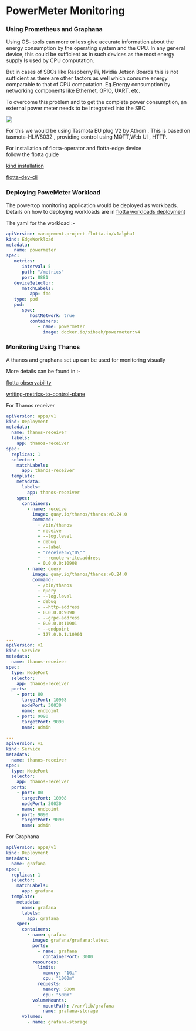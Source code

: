 <h1>PowerMeter Monitoring</h1>
<h3>Using Prometheus and Graphana</h3>

Using OS- tools can more or less give accurate information about the energy consumption by the operating system and the CPU. In any general device, this could be sufficient as in such devices as the most energy supply Is used by CPU computation.

But in cases of SBCs like Raspberry Pi, Nvidia Jetson Boards this is not sufficient as there are other factors as well which consume energy comparable to that of CPU computation. Eg.Energy consumption by networking components like Ethernet, GPIO, UART, etc.

To overcome this problem and to get the complete power consumption, an external power meter needs to be integrated into the SBC

![](../Downloads/f83f1a_e2d765a97e914125b200aeefdd810740_mv2.jpg)

For this we  would be using Tasmota EU plug V2 by Athom . This is based on tasmota-HLW8032 , providing control using MQTT,Web UI , HTTP.

For installation of flotta-operator and flotta-edge device  
follow the flotta guide

[kind installation](https://project-flotta.io/documentation/v0_2_0/gsg/kind.html)

[flotta-dev-cli](https://project-flotta.io/flotta/2022/07/20/developer-cli.html)

<h3>Deploying PoweMeter Workload</h3>

The powertop monitoring application would be deployed as workloads.
Details on how to deploying workloads are in
[flotta workloads deployment](https://project-flotta.io/documentation/v0_2_0/gsg/running_workloads.html)

The yaml for the workload  :-

```yaml
apiVersion: management.project-flotta.io/v1alpha1
kind: EdgeWorkload
metadata:
   name: powermeter
spec:
   metrics:
      interval: 5
      path: "/metrics"
      port: 8881
   deviceSelector:
      matchLabels:
         app: foo
   type: pod
   pod:
      spec:
         hostNetwork: true
         containers:
            - name: powermeter
              image: docker.io/sibseh/powermeter:v4    
```

<h3>Monitoring Using Thanos</h3>

A thanos and graphana set up can be used for monitoring visually

More details can be found in :-

[flotta observability](https://project-flotta.io/documentation/latest/operations/observability.html)

[writing-metrics-to-control-plane](https://project-flotta.io/flotta/2022/04/11/writing-metrics-to-control-plane.html
)


For Thanos receiver

```yaml
apiVersion: apps/v1
kind: Deployment
metadata:
  name: thanos-receiver
  labels:
    app: thanos-receiver
spec:
  replicas: 1
  selector:
    matchLabels:
      app: thanos-receiver
  template:
    metadata:
      labels:
        app: thanos-receiver
    spec:
      containers:
        - name: receive
          image: quay.io/thanos/thanos:v0.24.0
          command:
            - /bin/thanos
            - receive
            - --log.level
            - debug
            - --label
            - "receiver=\"0\""
            - --remote-write.address
            - 0.0.0.0:10908
        - name: query
          image: quay.io/thanos/thanos:v0.24.0
          command:
            - /bin/thanos
            - query
            - --log.level
            - debug
            - --http-address
            - 0.0.0.0:9090
            - --grpc-address
            - 0.0.0.0:11901
            - --endpoint
            - 127.0.0.1:10901
---
apiVersion: v1
kind: Service
metadata:
  name: thanos-receiver
spec:
  type: NodePort
  selector:
    app: thanos-receiver
  ports:
    - port: 80
      targetPort: 10908
      nodePort: 30030
      name: endpoint
    - port: 9090
      targetPort: 9090
      name: admin
      
---
apiVersion: v1
kind: Service
metadata:
  name: thanos-receiver
spec:
  type: NodePort
  selector:
    app: thanos-receiver
  ports:
    - port: 80
      targetPort: 10908
      nodePort: 30030
      name: endpoint
    - port: 9090
      targetPort: 9090
      name: admin

```


For Graphana
```yaml
apiVersion: apps/v1
kind: Deployment
metadata:
  name: grafana
spec:
  replicas: 1
  selector:
    matchLabels:
      app: grafana
  template:
    metadata:
      name: grafana
      labels:
        app: grafana
    spec:
      containers:
        - name: grafana
          image: grafana/grafana:latest
          ports:
            - name: grafana
              containerPort: 3000
          resources:
            limits:
              memory: "1Gi"
              cpu: "1000m"
            requests:
              memory: 500M
              cpu: "500m"
          volumeMounts:
            - mountPath: /var/lib/grafana
              name: grafana-storage
      volumes:
        - name: grafana-storage
```

